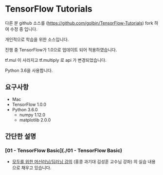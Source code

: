 # TensorFlow Tutorials

다른 분 github 소스를 (https://github.com/golbin/TensorFlow-Tutorials) fork 하여 수정 중 입니다.

개인적으로 학습을 위한 소스입니다.

진행 중 TensorFlow가 1.0으로 업데이트 되어 적용하였습니다.

tf.mul 이 사라지고 tf.multiply 로 api 가 변경되었습니다.

Python 3.6을 사용합니다.

## 요구사항

- Mac
- TensorFlow 1.0.0
- Python 3.6.0
    - numpy 1.12.0
    - matplotlib 2.0.0

## 간단한 설명

### [01 - TensorFlow Basic](./01 - TensorFlow Basic)
- [모두를 위한 머신러닝/딥러닝 강의](https://www.youtube.com/watch?v=BS6O0zOGX4E&list=PLlMkM4tgfjnLSOjrEJN31gZATbcj_MpUm) (홍콩 과기대 김성훈 교수님 강좌) 의 실습 내용으로 채우고 있습니다.




